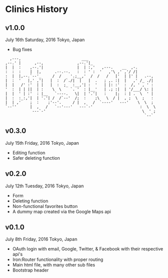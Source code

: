 # Clinics History

## v1.0.0
July 16th Saturday, 2016
Tokyo, Japan

* Bug fixes


```                                                                   
  ,---,                           ___                               
,--.' |      ,--,               ,--.'|_                             
|  |  :    ,--.'|               |  | :,'   ,---.    __  ,-.         
:  :  :    |  |,      .--.--.   :  : ' :  '   ,'\ ,' ,'/ /|         
:  |  |,--.`--'_     /  /    '.;__,'  /  /   /   |'  | |' |   .--,  
|  :  '   |,' ,'|   |  :  /`./|  |   |  .   ; ,. :|  |   ,' /_ ./|  
|  |   /' :'  | |   |  :  ;_  :__,'| :  '   | |: :'  :  /, ' , ' :  
'  :  | | ||  | :    \  \    `. '  : |__'   | .; :|  | '/___/ \: |  
|  |  ' | :'  : |__   `----.   \|  | '.'|   :    |;  : | .  \  ' |  
|  :  :_:,'|  | '.'| /  /`--'  /;  :    ;\   \  / |  , ;  \  ;   :  
|  | ,'    ;  :    ;'--'.     / |  ,   /  `----'   ---'    \  \  ;  
`--''      |  ,   /   `--'---'   ---`-'                     :  \  \ 
            ---`-'                                           \  ' ; 
                                                              `--`  
```

## v0.3.0
July 15th Friday, 2016
Tokyo, Japan

* Editing function
* Safer deleting function

## v0.2.0
July 12th Tuesday, 2016
Tokyo, Japan

* Form
* Deleting function
* Non-functional favorites button
* A dummy map created via the Google Maps api

## v0.1.0
July 8th Friday, 2016
Tokyo, Japan

* OAuth login with email, Google, Twitter, & Facebook with their respective api's
* Iron:Router functionality with proper routing
* Main html file, with many other sub files
* Bootstrap header